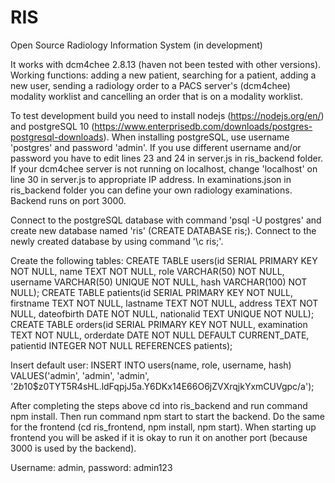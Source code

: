 # RIS
Open Source Radiology Information System (in development)

It works with dcm4chee 2.8.13 (haven not been tested with other versions). Working functions: adding a new patient, searching for a patient, adding a new user, sending a radiology order to a PACS server's (dcm4chee) modality worklist and cancelling an order that is on a modality worklist.

To test development build you need to install nodejs (https://nodejs.org/en/) and postgreSQL 10 (https://www.enterprisedb.com/downloads/postgres-postgresql-downloads). When installing postgreSQL, use username 'postgres' and password 'admin'. If you use different username and/or password you have to edit lines 23 and 24 in server.js in ris_backend folder. If your dcm4chee server is not running on localhost, change 'localhost' on line 30 in server.js to appropriate IP address. In examinations.json in ris_backend folder you can define your own radiology examinations. Backend runs on port 3000.

Connect to the postgreSQL database with command 'psql -U postgres' and create new database named 'ris' (CREATE DATABASE ris;). Connect to the newly created database by using command '\c ris;'.

Create the following tables:
CREATE TABLE users(id SERIAL PRIMARY KEY NOT NULL, name TEXT NOT NULL, role VARCHAR(50) NOT NULL, username VARCHAR(50) UNIQUE NOT NULL, hash VARCHAR(100) NOT NULL);
CREATE TABLE patients(id SERIAL PRIMARY KEY NOT NULL, firstname TEXT NOT NULL, lastname TEXT NOT NULL, address TEXT NOT NULL, dateofbirth DATE NOT NULL, nationalid TEXT UNIQUE NOT NULL);
CREATE TABLE orders(id SERIAL PRIMARY KEY NOT NULL, examination TEXT NOT NULL, orderdate DATE NOT NULL DEFAULT CURRENT_DATE, patientid INTEGER NOT NULL REFERENCES patients);

Insert default user:
INSERT INTO users(name, role, username, hash) VALUES('admin', 'admin', 'admin', '$2b$10$z0TYT5R4sHL.ldFqpjJ5a.Y6DKx14E66O6jZVXrqjkYxmCUVgpc/a');

After completing the steps above cd into ris_backend and run command npm install. Then run command npm start to start the backend. Do the same for the frontend (cd ris_frontend, npm install, npm start). When starting up frontend you will be asked if it is okay to run it on another port (because 3000 is used by the backend).

Username: admin, password: admin123
